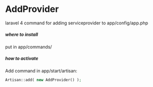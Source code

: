AddProvider
===========

laravel 4 command for adding serviceprovider to app/config/app.php

##### where to install
put in app/commands/

##### how to activate
Add command in app/start/artisan:

```php
Artisan::add( new AddProvider() );
